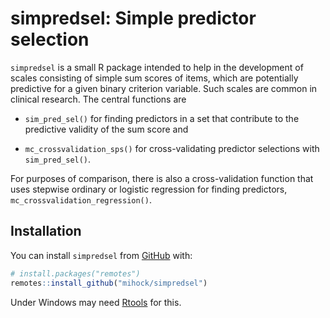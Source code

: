 # simpredsel: Simple predictor selection

<!-- badges: start -->
<!-- badges: end -->

`simpredsel` is a small R package intended to help in the development of scales consisting of simple sum scores of items, which are potentially predictive for a given binary criterion variable. Such scales are common in clinical research. The central functions are

- `sim_pred_sel()` for finding predictors in a set that contribute to the predictive validity of the sum score and

- `mc_crossvalidation_sps()` for cross-validating predictor selections with `sim_pred_sel()`. 

For purposes of comparison, there is also a cross-validation function that uses stepwise ordinary or logistic regression for finding predictors, `mc_crossvalidation_regression()`.

## Installation

You can install `simpredsel` from [GitHub](https://github.com/) with:

``` r
# install.packages("remotes")
remotes::install_github("mihock/simpredsel")
```

Under Windows may need [Rtools](https://cran.r-project.org/bin/windows/Rtools/) for this.
